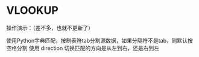 # VLOOKUP
操作演示：（差不多，也就不更新了）


使用Python字典匹配，按制表符tab分割源数据，如果分隔符不是tab，则默认按空格分割
使用 direction 切换匹配的方向是从左到右，还是右到左
